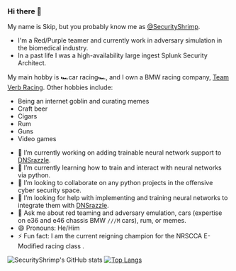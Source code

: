 ### Hi there 👋

<!--
**f8al/f8al** is a ✨ _special_ ✨ repository because its `README.md` (this file) appears on your GitHub profile.

Here are some ideas to get you started:
-->


My name is Skip, but you probably know me as [@SecurityShrimp](https://twitter.com./securityshrimp).

- I'm a Red/Purple teamer and currently work in adversary simulation in the biomedical industry.
- In a past life I was a high-availability large ingest Splunk Security Architect.

My main hobby is 🏎car racing🏎, and I own a BMW racing company, [Team Verb Racing](http://teamverbracing.com).
Other hobbies include:
* Being an internet goblin and curating memes
* Craft beer
* Cigars
* Rum
* Guns
* Video games

- 🔭 I’m currently working on adding trainable neural network support to [DNSrazzle](https://github.com/f8al/DNSrazzle).
- 🌱 I’m currently learning how to train and interact with neural networks via python.
- 👯 I’m looking to collaborate on any python projects in the offensive cyber security space.
- 🤔 I’m looking for help with implementing and training neural networks to integrate them with [DNSrazzle](https://github.com/f8al/DNSrazzle).
- 💬 Ask me about red teaming and adversary emulation, cars (expertise on e36 and e46 chassis BMW `///M` cars), rum, or memes.
- 😄 Pronouns: He/Him
- ⚡ Fun fact: I am the current reigning champion for the NRSCCA E-Modified racing class .

![SecurityShrimp's GitHub stats](https://github-readme-stats.vercel.app/api?username=f8al&show_icons=true&theme=tokyonight)
[![Top Langs](https://github-readme-stats.vercel.app/api/top-langs/?username=f8al&layout=compact&exclude_repo=duckuino.js)](https://github.com/anuraghazra/github-readme-stats)


